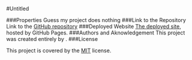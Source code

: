 #Untitled





###Properties
Guess my project does nothing
###Link to the Repository
Link to the [GitHub repository](https://github.com//Untitled)
###Deployed Website
[The deployed site](https://.github.io/Untitled/), hosted by GitHub Pages.
###Authors and Aknowledgement
This project was created entirely by [](https://github.com/).
###License 

This project is covered by the [MIT](License) license.
